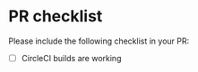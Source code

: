 # PR checklist

Please include the following checklist in your PR:

* [ ] CircleCI builds are working
